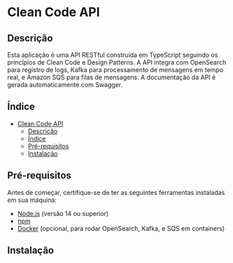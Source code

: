 # Clean Code API

## Descrição

Esta aplicação é uma API RESTful construída em TypeScript seguindo os princípios de Clean Code e Design Patterns. A API integra com OpenSearch para registro de logs, Kafka para processamento de mensagens em tempo real, e Amazon SQS para filas de mensagens. A documentação da API é gerada automaticamente com Swagger.

## Índice

- [Clean Code API](#clean-code-api)
  - [Descrição](#descrição)
  - [Índice](#índice)
  - [Pré-requisitos](#pré-requisitos)
  - [Instalação](#instalação)

## Pré-requisitos

Antes de começar, certifique-se de ter as seguintes ferramentas instaladas em sua máquina:

- [Node.js](https://nodejs.org/) (versão 14 ou superior)
- [npm](https://www.npmjs.com/)
- [Docker](https://www.docker.com/) (opcional, para rodar OpenSearch, Kafka, e SQS em containers)

## Instalação